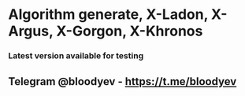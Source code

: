 # Algorithm generate, X-Ladon, X-Argus, X-Gorgon, X-Khronos

### Latest version available for testing
 
## Telegram @bloodyev - https://t.me/bloodyev
